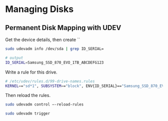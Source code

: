 # Managing Disks

## Permanent Disk Mapping with UDEV

Get the device details, then create ``

```bash
sudo udevadm info /dev/sda | grep ID_SERIAL=

# output
ID_SERIAL=Samsung_SSD_870_EVO_1TB_ABCDEFG123

```

Write a rule for this drive.

```bash
# /etc/udev/rules.d/99-drive-names.rules
KERNEL=="sd*1", SUBSYSTEM=="block", ENV{ID_SERIAL}=="Samsung_SSD_870_EVO_1TB_ABCDEFG123", SYMLINK+="virtual-machines"
```

Then reload the rules.

```bash
sudo udevadm control –-reload-rules

sudo udevadm trigger
```
